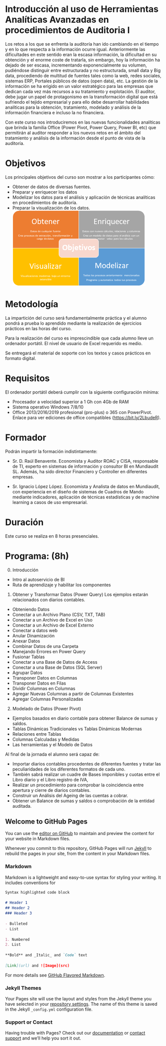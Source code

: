 # Introducción al uso de Herramientas Analíticas Avanzadas en procedimientos de Auditoria I


Los retos a los que se enfrenta la auditoría han ido cambiando en el tiempo y en lo que respecta a la información ocurre igual. Anteriormente las dificultades en este sentido eran la escasa información, la dificultad en su obtención y el enorme coste de tratarla, sin embargo, hoy la información ha dejado de ser escasa, incrementando exponencialmente su volumen, pudiéndose distinguir entre estructurada y no estructurada, small data y Big data, procediendo de multitud de fuentes tales como la web, redes sociales, sistemas ERP, Portales públicos de datos (open data), etc. La gestión de la información se ha erigido en un valor estratégico para las empresas que dedican cada vez más recursos a su tratamiento y explotación. El auditor, debe jugar un papel de protagonismo en la transformación digital que está sufriendo el tejido empresarial y para ello debe desarrollar habilidades analíticas para la obtención, tratamiento, modelado y análisis de la información financiera e incluso la no financiera. 

Con este curso nos introduciremos en las nuevas funcionalidades analíticas que brinda la familia Office (Power Pivot, Power Query, Power BI, etc) que permitirán al auditor responder a los nuevos retos en el ámbito del tratamiento y análisis de la información desde el punto de vista de la auditoría.

# Objetivos 
Los principales objetivos del curso son mostrar a los participantes cómo:  

*	Obtener de datos de diversas fuentes.
*	Preparar y enriquecer los datos
*	Modelizar los datos para el análisis y aplicación de técnicas analíticas en procedimientos de auditoría.
*	Preparar la visualización de los datos.
![Proceso de Bi](/images/Proceso_BI.png)

# Metodología
La impartición del curso será fundamentalmente práctica y el alumno pondrá a prueba lo aprendido mediante la realización de ejercicios prácticos en las horas del curso. 

Para la realización del curso es imprescindible que cada alumno lleve un ordenador portátil. El nivel de usuario de Excel requerido es medio.

Se entregará el material de soporte con los textos y casos prácticos en formato digital. 


# Requisitos 
El ordenador portátil deberá cumplir con la siguiente configuración mínima: 
*	Procesador a velocidad superior a 1 Gh con 4Gb de RAM 
*	Sistema operativo Windows 7/8/10 
*	Office 2013/2016/2019 profesional (pro-plus) o 365 con PowerPivot. Enlace para ver ediciones de office compatibles (https://bit.ly/2LbudeR).


# Formador
Podrán impartir la formación indistintamente:

*	Sr. D. Raúl Benavente. Economista y Auditor ROAC y CISA, responsable de TI, experto en sistemas de información y consultor BI en Mundiaudit SL. Además, ha sido director Financiero y Controller en diferentes empresas.  

*	Sr. Ignacio López López. Economista y Analista de datos en Mundiaudit, con experiencia en el diseño de sistemas de Cuadros de Mando mediante indicadores, aplicación de técnicas estadísticas y de machine learning a casos de uso empresarial.
 

# Duración  
Este curso se realiza en 8 horas presenciales. 

# Programa: (8h)

0. 	Introducción
*	Intro al autoservicio de BI
*	Ruta de aprendizaje y habilitar los componentes

1. 	Obtener y Transformar Datos (Power Query)
	Los ejemplos estarán relacionados con diarios contables.
*	Obteniendo Datos
*	Conectar a un Archivo Plano (CSV, TXT, TAB)
*	Conectar a un Archivo de Excel en Uso
*	Conectar a un Archivo de Excel Externo
*	Conectar a datos web
*	Anular Dinamización
*	Anexar Datos
*	Combinar Datos de una Carpeta
*   Manejando Errores en Power Query
*	Fusionar Tablas 
*	Conectar a una Base de Datos de Access
*	Conectar a una Base de Datos (SQL Server)
*	Agrupar Datos
*	Transponer Datos en Columnas
*	Transponer Datos en Filas
*	Dividir Columnas en Columnas
*	Agregar Nuevas Columnas a partir de Columnas Existentes
*	Agregar Columnas Personalizadas

2. 	Modelado de Datos (Power Pivot)
*	Ejemplos basados en diario contable para obtener Balance de sumas y saldos.
*	Tablas Dinámicas Tradicionales vs Tablas Dinámicas Modernas
*	Relaciones entre Tablas
*	Columnas Calculadas y Medidas
*	Las herramientas y el Modelo de Datos


Al final de la jornada el alumno será capaz de:
*	Importar diarios contables procedentes de diferentes fuentes y tratar las peculiaridades de los diferentes formatos de cada uno.
*	También sabrá realizar un cuadre de Bases imponibles y cuotas entre el Libro diario y el Libro registro de IVA, 
*	Realizar un procedimiento para comprobar la coincidencia entre apertura y cierre de diarios contables.
*	Construir un Análisis del Ageing de las cuentas a cobrar. 
*	Obtener un Balance de sumas y saldos o comprobación de la entidad auditada.


## Welcome to GitHub Pages

You can use the [editor on GitHub](https://github.com/raulbm/Curso-de-Herramientas-analiticas-para-auditoria-I/edit/master/README.md) to maintain and preview the content for your website in Markdown files.

Whenever you commit to this repository, GitHub Pages will run [Jekyll](https://jekyllrb.com/) to rebuild the pages in your site, from the content in your Markdown files.

### Markdown

Markdown is a lightweight and easy-to-use syntax for styling your writing. It includes conventions for

```markdown
Syntax highlighted code block

# Header 1
## Header 2
### Header 3

- Bulleted
- List

1. Numbered
2. List

**Bold** and _Italic_ and `Code` text

[Link](url) and ![Image](src)
```

For more details see [GitHub Flavored Markdown](https://guides.github.com/features/mastering-markdown/).

### Jekyll Themes

Your Pages site will use the layout and styles from the Jekyll theme you have selected in your [repository settings](https://github.com/raulbm/Curso-de-Herramientas-analiticas-para-auditoria-I/settings). The name of this theme is saved in the Jekyll `_config.yml` configuration file.

### Support or Contact

Having trouble with Pages? Check out our [documentation](https://help.github.com/categories/github-pages-basics/) or [contact support](https://github.com/contact) and we’ll help you sort it out.
